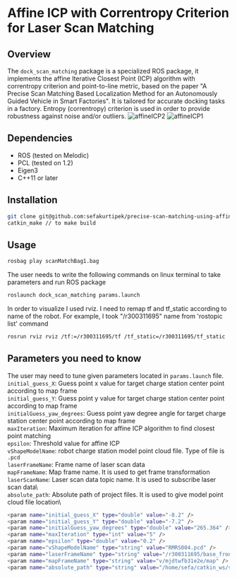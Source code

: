 # Affine ICP with Correntropy Criterion for Laser Scan Matching
## Overview
The `dock_scan_matching` package is a specialized ROS package, it implements the affine Iterative Closest Point (ICP) algorithm with correntropy criterion and point-to-line metric, based on the paper "A Precise Scan Matching Based Localization Method for an Autonomously Guided Vehicle in Smart Factories". It is tailored for accurate docking tasks in a factory.  Entropy (correntropy) criterion is used in order to provide robustness against noise and/or outliers.
![affineICP2](https://github.com/sefakurtipek/precise-scan-matching-using-affine-ICP/assets/36789388/83bb056d-085b-420a-b2b2-11a7b7f809be)
![affineICP1](https://github.com/sefakurtipek/precise-scan-matching-using-affine-ICP/assets/36789388/b143d0ca-c345-4197-9de4-2e5fdb8d4c0a)
## Dependencies
- ROS (tested on Melodic)
- PCL (tested on 1.2)
- Eigen3
- C++11 or later

## Installation
```bash
git clone git@github.com:sefakurtipek/precise-scan-matching-using-affine-ICP.git
catkin_make // to make build
```
## Usage

```bash
rosbag play scanMatchBag1.bag
```
The user needs to write the following commands on linux terminal to take parameters and run ROS package

```bash
roslaunch dock_scan_matching params.launch
```
In order to visualize I used rviz. I need to remap tf and tf_static according to name of the robot. For example, I took "/r300311695" name from 'rostopic list' command

```bash
rosrun rviz rviz /tf:=/r300311695/tf /tf_static=/r300311695/tf_static
```

## Parameters you need to know
The user may need to tune given parameters located in `params.launch` file.
`initial_guess_X`: Guess point x value for target charge station center point according to map frame\
`initial_guess_Y`: Guess point y value for target charge station center point according to map frame\
`initialGuess_yaw_degrees`: Guess point yaw degree angle for target charge station center point according to map frame\
`maxIteration`: Maximum iteration for affine ICP algorithm to find closest point matching \
`epsilon`: Threshold value for affine ICP\
`vShapeModelName`: robot charge station model point cloud file. Type of file is `.pcd`\
`laserFrameName`: Frame name of laser scan data\
`mapFrameName`: Map frame name. It is used to get frame transformation\
`laserScanName`: Laser scan data topic name. It is used to subscribe laser scan data\     
`absolute_path`: Absolute path of project files. It is used to give model point cloud file location\
```bash
<param name="initial_guess_X" type="double" value="-8.2" />     
<param name="initial_guess_Y" type="double" value="-7.2" />
<param name="initialGuess_yaw_degrees" type="double" value="265.364" />
<param name="maxIteration" type="int" value="5" />
<param name="epsilon" type="double" value="0.2" />
<param name="vShapeModelName" type="string" value="RMRS004.pcd" />
<param name="laserFrameName" type="string" value="/r300311695/base_front_laser_link" />
<param name="mapFrameName" type="string" value="v/mjdtwfb31e2e/map" />
<param name="absolute_path" type="string" value="/home/sefa/catkin_ws/src/dock_scan_matching/src/" />
```
